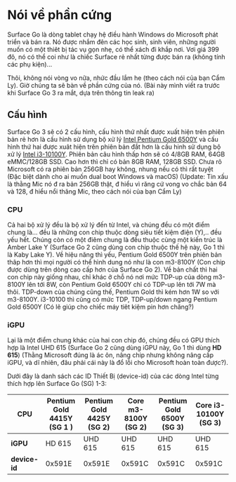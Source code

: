 # Nói về phần cứng

Surface Go là dòng tablet chạy hệ điều hành Windows do Microsoft phát triển và bán ra. Nó được nhắm đên các học sinh, sinh viên, những người muốn có một thiêt bị tác vụ gọn nhẹ, có thể xách đi khắp nơi. Vơi giá 399 đô, nó có thể coi như là chiếc Surface rẻ nhất từng được bán ra (không tính các phụ kiện)...

Thôi, không nói vòng vo nữa, nhức đầu lắm he (theo cách nói của bạn Cẩm Ly). Giờ chúng ta sẽ bàn về phần cứng của nó. (Bài này mình viết ra trước khi Surface Go 3 ra mắt, dựa trên thông tin leak ra)

## Cấu hình

Surface Go 3 sẽ có 2 cấu hình, cấu hình thứ nhất được xuất hiện trên phiên bản rẻ hơn là cấu hình sử dụng bộ xử lý [Intel Pentium Gold 6500Y](https://ark.intel.com/content/www/vn/vi/ark/products/213357/intel-pentium-gold-6500y-processor-4m-cache-up-to-3-40-ghz.html) và cấu hình thứ hai được xuât hiện trên phiên bản đắt hơn là cấu hinh sử dụng bộ xử lý [Intel i3-10100Y](https://ark.intel.com/content/www/vn/vi/ark/products/213356/intel-core-i310100y-processor-4m-cache-up-to-3-90-ghz.html). Phiên bản câu hình thấp hơn sẽ có 4/8GB RAM, 64GB eMMC/128GB SSD. Cao hơn thì chỉ có bản 8GB RAM, 128GB SSD. Chưa rõ Microsoft có ra phiên bản 256GB hay không, nhung nếu có thì rất tuyệt (Đặc biệt dành cho ai muốn dual boot Windows và macOS) (Update: Tin xấu là thằng Mic nó đ ra bản 256GB thật, đ hiểu vì răng cứ vong vo chắc bản 64 và 128, đ hiểu nổi thăng Mic, theo cách nói của bạn Cẩm Ly)

### CPU

Cả hai bộ xử lý đều là bộ xử lý đến từ Intel, và chúng đều có một điểm chung là... đều là những con chip thuộc dòng siêu tiết kiệm điện (Y),.. đều yếu hết. Chúng còn có một điêm chung là đều thuộc cùng một kiến trúc là Amber Lake Y (Surface Go 2 cũng dùng con chip thuộc thế hệ này, Go 1 thì là Kaby Lake Y). Về hiệu năng thì yếu, Pentium Gold 6500Y trên phiên bản thâp hơn thì mọi người có thể hình dung nó như là con m3-8100Y (Con chip được dùng trên dòng cao cấp hơn của Surface Go 2). Về bản chất thì hai con chip này giống nhau, chỉ khác ở chỗ nó nơi mức TDP-up của dòng m3-8100Y lên tới 8W, còn Pentium Gold 6500Y chỉ có TDP-up lên tới 7W mà thôi. TDP-down của chúng cũng thế, Pentium Gold thì kém hơn 1W so với m3-8100Y. i3-10100 thì cũng có mức TDP, TDP-up/down ngang Pentium Gold 6500Y (Có lẽ giúp cho chiếc máy tiêt kiệm pin hơn chăng?)

### iGPU

Lại là một điểm chung khác của hai con chip đó, chúng đều có GPU thích hợp là Intel UHD 615 (Surface Go 2 cũng dùng iGPU này, Go 1 thì dùng **HD 615**) (Thằng Microsoft đúng là ác ôn, nâng chip nhưng không nâng cấp iGPU, và dĩ nhiên, đâu phải cái này là đổ lỗi cho Microsoft hoàn toàn được?).

Dưới đây là danh sách các ID Thiết Bị (device-id) của các dòng Intel từng thích hợp lên Surface Go (SG) 1-3:

|      **CPU**    | Pentium Gold 4415Y (SG 1 ) | Pentium Gold 4425Y (SG 2) | Core m3-8100Y (SG 2) | Pentium Gold 6500Y (SG 3) | Core i3-10100Y (SG 3) |
|-----------------|----------------------------|---------------------------|----------------------|---------------------------|-----------------------|
|     **iGPU**    |           HD 615           |          UHD 615          |        UHD 615       |           UHD 615         |         UHD 615       |  
|  **device-id**  |           0x591E           |         0x591E            |        0x591C        |          0x591C           |         0x591C        |
